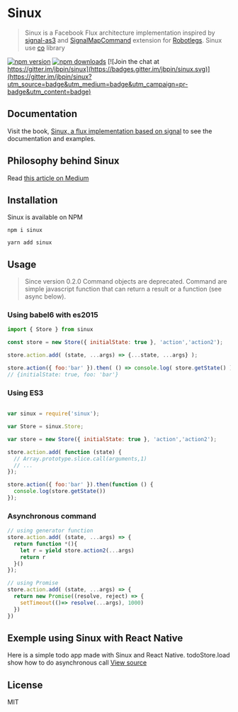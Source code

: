# Sinux
> Sinux is a Facebook Flux architecture implementation inspired by [signal-as3](https://github.com/robertpenner/as3-signals) and [SignalMapCommand](https://github.com/joelhooks/signals-extensions-CommandSignal) extension for [Robotlegs](http://www.robotlegs.org/).
Sinux use [co](https://github.com/tj/co) library

[![npm version](https://img.shields.io/npm/v/sinux.svg?style=flat-square)](https://www.npmjs.com/package/sinux)
[![npm downloads](https://img.shields.io/npm/dm/sinux.svg?style=flat-square)](https://www.npmjs.com/package/sinux)
[![Join the chat at https://gitter.im/jbpin/sinux](https://badges.gitter.im/jbpin/sinux.svg)](https://gitter.im/jbpin/sinux?utm_source=badge&utm_medium=badge&utm_campaign=pr-badge&utm_content=badge)

## Documentation
Visit the book, [Sinux, a flux implementation based on signal](https://jbpin.gitbooks.io/sinux-a-flux-implementation-based-on-signal/content/) to see the documentation and examples. 

## Philosophy behind Sinux
Read [this article on Medium](https://medium.com/@jbpin/why-do-i-write-sinux-a-flux-inspired-library-for-react-native-80e2ccce031c)

## Installation

Sinux is available on NPM

```
npm i sinux
```

```
yarn add sinux
```

## Usage

> Since version 0.2.0 Command objects are deprecated. Command are simple javascript function that can return a result or a function (see async below).

### Using babel6 with es2015


```javascript
import { Store } from sinux

const store = new Store({ initialState: true }, 'action','action2');

store.action.add( (state, ...args) => {...state, ...args} );

store.action({ foo:'bar' }).then( () => console.log( store.getState() ) );
// {initialState: true, foo: 'bar'}
```

### Using ES3

```javascript

var sinux = require('sinux');

var Store = sinux.Store;

var store = new Store({ initialState: true }, 'action','action2');

store.action.add( function (state) {
  // Array.prototype.slice.call(arguments,1)
  // ...
});

store.action({ foo:'bar' }).then(function () {
  console.log(store.getState())
});

```

### Asynchronous command

```javascript
// using generator function
store.action.add( (state, ...args) => {
  return function *(){
    let r = yield store.action2(...args)
    return r
  }()
});

// using Promise
store.action.add( (state, ...args) => {
  return new Promise((resolve, reject) => {
    setTimeout(()=> resolve(...args), 1000)
  })
})
```

## Exemple using Sinux with React Native

Here is a simple todo app made with Sinux and React Native. 
todoStore.load show how to do asynchronous call
[View source](https://gist.github.com/jbpin/ef823ce565baad0ac913)

## License
MIT

